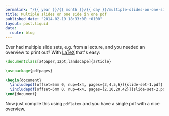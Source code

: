 ```yaml
---
permalink: "/{{ year }}/{{ month }}/{{ day }}/multiple-slides-on-one-side-in-one-pdf"
title: Multiple slides on one side in one pdf
published_date: "2014-02-19 18:33:00 +0100"
layout: post.liquid
data:
  route: blog
---
```

Ever had multiple slide sets, e.g. from a lecture, and you needed an overview to print out?
With [LaTeX](http://en.wikipedia.org/wiki/LaTeX) that's easy:

~~~latex
\documentclass[a4paper,12pt,landscape]{article}
 
\usepackage{pdfpages}
 
\begin{document}
  \includepdf[offset=5mm 0, nup=4x4, pages={3,4,5,6}]{slide-set-1.pdf}
  \includepdf[offset=5mm 0, nup=4x4, pages={2,10,20,42}]{slide-set-2.pdf}
\end{document}
~~~

Now just compile this using `pdflatex` and you have a single pdf with a nice overview.
